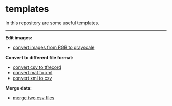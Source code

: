# templates

In this repository are some useful templates.
***

**Edit images:**
  - [convert images from RGB to grayscale](https://github.com/gitkatrin/templates/blob/master/rgb2grayscale.py)


**Convert to different file format:**
  - [convert csv to tfrecord](https://github.com/gitkatrin/templates/blob/master/convert_to_different_file_format/csv_to_tfrecord.py)
  - [convert mat to xml](https://github.com/gitkatrin/templates/blob/master/convert_to_different_file_format/mat_to_xml.py)
  - [convert xml to csv](https://github.com/gitkatrin/templates/blob/master/convert_to_different_file_format/xml_to_csv.py)
  
**Merge data:**
  - [merge two csv files](https://github.com/gitkatrin/templates/blob/master/merge_data/merge_csv.py)
